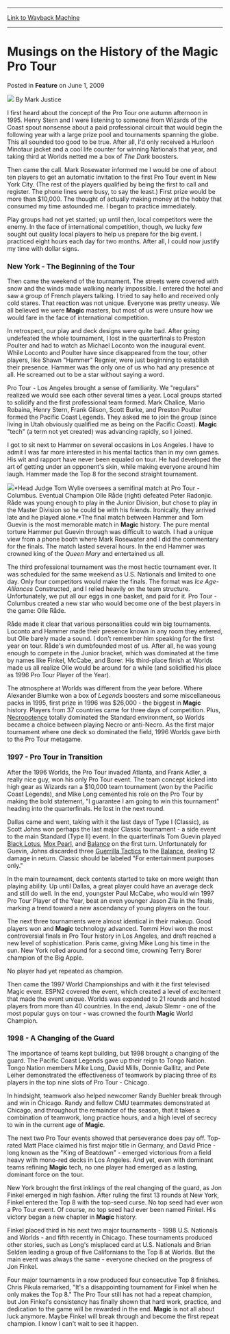 
---
[Link to Wayback Machine](https://web.archive.org/web/20201020035101/https://magic.wizards.com/en/articles/archive/feature/musings-history-magic-pro-tour-2009-06-01)

[_metadata_:wayback_url]:- "https://magic.wizards.com/en/articles/archive/feature/musings-history-magic-pro-tour-2009-06-01"
[_metadata_:wayback_raw_url]:- "https://web.archive.org/web/20201020035101id_/https://magic.wizards.com/en/articles/archive/feature/musings-history-magic-pro-tour-2009-06-01"
[_metadata_:wayback_capture_timestamp]:- "2020-10-20 03:51:01+00:00"
[_metadata_:description]:- "I first heard about the concept of the Pro Tour one autumn afternoon in 1995. Henry Stern and I were listening to someone from Wizards of the Coast spout nonsense about a paid professional circuit that would begin the following year with a large prize pool and tournaments spanning the globe. This all sounded too good to be true. After all, I'd only received a Hurloon Minotaur jacket and a cool life counter for winning Nationals that year, and taking third at Worlds netted me a box of The Dark boosters."
[_metadata_:generator]:- "Drupal 7 (http://drupal.org)"
---


Musings on the History of the Magic Pro Tour
============================================



 Posted in **Feature**
 on June 1, 2009 






![](https://media.magic.wizards.com/styles/auth_small/public/generic-avatar-150_373.png)
By Mark Justice











I first heard about the concept of the Pro Tour one autumn afternoon in 1995. Henry Stern and I were listening to someone from Wizards of the Coast spout nonsense about a paid professional circuit that would begin the following year with a large prize pool and tournaments spanning the globe. This all sounded too good to be true. After all, I'd only received a Hurloon Minotaur jacket and a cool life counter for winning Nationals that year, and taking third at Worlds netted me a box of *The Dark* boosters. 

Then came the call. Mark Rosewater informed me I would be one of about ten players to get an automatic invitation to the first Pro Tour event in New York City. (The rest of the players qualified by being the first to call and register. The phone lines were busy, to say the least.) First prize would be more than $10,000. The thought of actually making money at the hobby that consumed my time astounded me. I began to practice immediately. 

Play groups had not yet started; up until then, local competitors were the enemy. In the face of international competition, though, we lucky few sought out quality local players to help us prepare for the big event. I practiced eight hours each day for two months. After all, I could now justify my time with dollar signs. 

### New York - The Beginning of the Tour

Then came the weekend of the tournament. The streets were covered with snow and the winds made walking nearly impossible. I entered the hotel and saw a group of French players talking. I tried to say hello and received only cold stares. That reaction was not unique. Everyone was pretty uneasy. We all believed we were **Magic** masters, but most of us were unsure how we would fare in the face of international competition. 

In retrospect, our play and deck designs were quite bad. After going undefeated the whole tournament, I lost in the quarterfinals to Preston Poulter and had to watch as Michael Loconto won the inaugural event. While Loconto and Poulter have since disappeared from the tour, other players, like Shawn "Hammer" Regnier, were just beginning to establish their presence. Hammer was the only one of us who had any presence at all. He screamed out to be a star without saying a word. 

Pro Tour - Los Angeles brought a sense of familiarity. We "regulars" realized we would see each other several times a year. Local groups started to solidify and the first professional team formed. Mark Chalice, Mario Robaina, Henry Stern, Frank Gilson, Scott Burke, and Preston Poulter formed the Pacific Coast Legends. They asked me to join the group (since living in Utah obviously qualified me as being on the Pacific Coast). **Magic** "tech" (a term not yet created) was advancing rapidly, so I joined. 

I got to sit next to Hammer on several occasions in Los Angeles. I have to admit I was far more interested in his mental tactics than in my own games. His wit and rapport have never been equaled on tour. He had developed the art of getting under an opponent's skin, while making everyone around him laugh. Hammer made the Top 8 for the second straight tournament. 

![](https://media.magic.wizards.com/image_legacy_migration/mtg/images/daily/features/41_headJudgeTomWylie.jpg)*Head Judge Tom Wylie oversees a semifinal match at Pro Tour - Columbus. Eventual Champion Olle Råde (right) defeated Peter Radonjic. Råde was young enough to play in the Junior Division, but chose to play in the Master Division so he could be with his friends. Ironically, they arrived late and he played alone.*The final match between Hammer and Tom Guevin is the most memorable match in **Magic** history. The pure mental torture Hammer put Guevin through was difficult to watch. I had a unique view from a phone booth where Mark Rosewater and I did the commentary for the finals. The match lasted several hours. In the end Hammer was crowned king of the *Queen Mary* and entertained us all. 

The third professional tournament was the most hectic tournament ever. It was scheduled for the same weekend as U.S. Nationals and limited to one day. Only four competitors would make the finals. The format was *Ice Age*-*Alliances* Constructed, and I relied heavily on the team structure. Unfortunately, we put all our eggs in one basket, and paid for it. Pro Tour - Columbus created a new star who would become one of the best players in the game: Olle Råde. 

Råde made it clear that various personalities could win big tournaments. Loconto and Hammer made their presence known in any room they entered, but Olle barely made a sound. I don't remember him speaking for the first year on tour. Råde's win dumbfounded most of us. After all, he was young enough to compete in the Junior bracket, which was dominated at the time by names like Finkel, McCabe, and Borer. His third-place finish at Worlds made us all realize Olle would be around for a while (and solidified his place as 1996 Pro Tour Player of the Year). 

The atmosphere at Worlds was different from the year before. Where Alexander Blumke won a box of *Legends* boosters and some miscellaneous packs in 1995, first prize in 1996 was $26,000 - the biggest in **Magic** history. Players from 37 countries came for three days of competition. Plus, [Necropotence](http://gatherer.wizards.com/Pages/Card/Details.aspx?name=Necropotence) totally dominated the Standard environment, so Worlds became a choice between playing Necro or anti-Necro. As the first major tournament where one deck so dominated the field, 1996 Worlds gave birth to the Pro Tour metagame. 

### 1997 - Pro Tour in Transition

After the 1996 Worlds, the Pro Tour invaded Atlanta, and Frank Adler, a really nice guy, won his only Pro Tour event. The team concept kicked into high gear as Wizards ran a $10,000 team tournament (won by the Pacific Coast Legends), and Mike Long cemented his role on the Pro Tour by making the bold statement, "I guarantee I am going to win this tournament" heading into the quarterfinals. He lost in the next round. 

Dallas came and went, taking with it the last days of Type I (Classic), as Scott Johns won perhaps the last major Classic tournament - a side event to the main Standard (Type II) event. In the quarterfinals Tom Guevin played [Black Lotus](http://gatherer.wizards.com/Pages/Card/Details.aspx?&name=Black%2BLotus), [Mox Pearl](http://gatherer.wizards.com/Pages/Card/Details.aspx?&name=Mox%2BPearl), and [Balance](http://gatherer.wizards.com/Pages/Card/Details.aspx?name=Balance) on the first turn. Unfortunately for Guevin, Johns discarded three [Guerrilla Tactics](http://gatherer.wizards.com/Pages/Card/Details.aspx?name=Guerrilla+Tactics) to the [Balance](http://gatherer.wizards.com/Pages/Card/Details.aspx?name=Balance), dealing 12 damage in return. Classic should be labeled "For entertainment purposes only." 

In the main tournament, deck contents started to take on more weight than playing ability. Up until Dallas, a great player could have an average deck and still do well. In the end, youngster Paul McCabe, who would win 1997 Pro Tour Player of the Year, beat an even younger Jason Zila in the finals, marking a trend toward a new ascendancy of young players on the tour. 

The next three tournaments were almost identical in their makeup. Good players won and **Magic** technology advanced. Tommi Hovi won the most controversial finals in Pro Tour history in Los Angeles, and draft reached a new level of sophistication. Paris came, giving Mike Long his time in the sun. New York rolled around for a second time, crowning Terry Borer champion of the Big Apple. 

No player had yet repeated as champion. 

Then came the 1997 World Championships and with it the first televised Magic event. ESPN2 covered the event, which created a level of excitement that made the event unique. Worlds was expanded to 21 rounds and hosted players from more than 40 countries. In the end, Jakub Slemr - one of the most popular guys on tour - was crowned the fourth **Magic** World Champion. 

### 1998 - A Changing of the Guard

The importance of teams kept building, but 1998 brought a changing of the guard. The Pacific Coast Legends gave up their reign to Tongo Nation. Tongo Nation members Mike Long, David Mills, Donnie Gallitz, and Pete Leiher demonstrated the effectiveness of teamwork by placing three of its players in the top nine slots of Pro Tour - Chicago. 

In hindsight, teamwork also helped newcomer Randy Buehler break through and win in Chicago. Randy and fellow CMU teammates demonstrated at Chicago, and throughout the remainder of the season, that it takes a combination of teamwork, long practice hours, and a high level of secrecy to win in the current age of **Magic**. 

The next two Pro Tour events showed that perseverance does pay off. Top-rated Matt Place claimed his first major title in Germany, and David Price - long known as the "King of Beatdown" - emerged victorious from a field heavy with mono-red decks in Los Angeles. And yet, even with dominant teams refining **Magic** tech, no one player had emerged as a lasting, dominant force on the tour. 

New York brought the first inklings of the real changing of the guard, as Jon Finkel emerged in high fashion. After ruling the first 13 rounds at New York, Finkel entered the Top 8 with the top-seed curse. No top seed had ever won a Pro Tour event. Of course, no top seed had ever been named Finkel. His victory began a new chapter in **Magic** history. 

Finkel placed third in his next two major tournaments - 1998 U.S. Nationals and Worlds - and fifth recently in Chicago. These tournaments produced other stories, such as Long's misplaced card at U.S. Nationals and Brian Selden leading a group of five Californians to the Top 8 at Worlds. But the main event was always the same - everyone checked on the progress of Jon Finkel. 

Four major tournaments in a row produced four consecutive Top 8 finishes. Chris Pikula remarked, "It's a disappointing tournament for Finkel when he only makes the Top 8." The Pro Tour still has not had a repeat champion, but Jon Finkel's consistency has finally shown that hard work, practice, and dedication to the game will be rewarded in the end. **Magic** is not all about luck anymore. Maybe Finkel will break through and become the first repeat champion. I know I can't wait to see it happen. 







